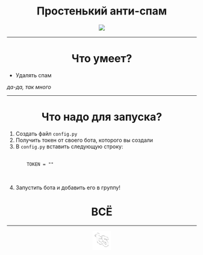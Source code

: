 <div align="center">
  <h1>Простенький анти-спам</h1>
  <img src=.readme/video.gif>
</div>
<hr>
<div align="center">
<h1>Что умеет?</h1>
</div>
<ul>
    <li>Удалять спам</li>
</ul>
<i>да-да, так много</i>
<hr>
<div align="center">
<h1>Что надо для запуска?</h1>
</div>
<ol>
    <li>Создать файл <code>config.py</code></li>
    <li>Получить токен от своего бота, которого вы создали</li>
    <li>В <code>config.py</code> вставить следующую строку:
    <pre>
    <code>
    TOKEN = ""
    </code>
    </pre></li>
    <li>Запустить бота и добавить его в группу!</li>
</ol>
<div align="center">
<h1><b>ВСЁ</b></h1>
</div>
<hr>
<div align="center">
   <img src="https://github.com/tecxz5/tecxz5/raw/main/copyright.gif" width=10%>
</div>
